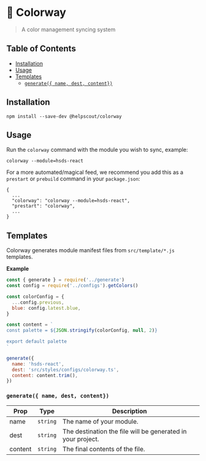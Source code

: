 # 🎨 Colorway

> A color management syncing system

## Table of Contents

<!-- START doctoc generated TOC please keep comment here to allow auto update -->
<!-- DON'T EDIT THIS SECTION, INSTEAD RE-RUN doctoc TO UPDATE -->

- [Installation](#installation)
- [Usage](#usage)
- [Templates](#templates)
  - [`generate({ name, dest, content})`](#generate-name-dest-content)

<!-- END doctoc generated TOC please keep comment here to allow auto update -->

## Installation

```
npm install --save-dev @helpscout/colorway
```

## Usage

Run the `colorway` command with the module you wish to sync, example:

```
colorway --module=hsds-react
```

For a more automated/magical feed, we recommend you add this as a `prestart` or `prebuild` command in your `package.json`:

```
{
  ...
  "colorway": "colorway --module=hsds-react",
  "prestart": "colorway",
  ...
}
```

## Templates

Colorway generates module manifest files from `src/template/*.js` templates.

**Example**

```js
const { generate } = require('../generate')
const config = require('../configs').getColors()

const colorConfig = {
  ...config.previous,
  blue: config.latest.blue,
}

const content = `
const palette = ${JSON.stringify(colorConfig, null, 2)}

export default palette
`

generate({
  name: 'hsds-react',
  dest: 'src/styles/configs/colorway.ts',
  content: content.trim(),
})
```

### `generate({ name, dest, content})`

| Prop    | Type     | Description                                                 |
| ------- | -------- | ----------------------------------------------------------- |
| name    | `string` | The name of your module.                                    |
| dest    | `string` | The destination the file will be generated in your project. |
| content | `string` | The final contents of the file.                             |
